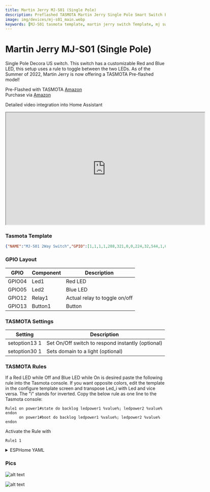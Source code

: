 ```yaml
---
title: Martin Jerry MJ-S01 (Single Pole)
description: Preflashed TASMOTA Martin Jerry Single Pole Smart Switch ESP8266
image: img/devices/mj-s01_main.webp
keywords: [MJ-S01 tasmota template, martin jerry switch Template, mj switch ESPHome, martin jerry switch]
---
```


# Martin Jerry MJ-S01 (Single Pole)

Single Pole Decora US switch.  This switch has a customizable Red and Blue LED, this setup uses a rule to toggle between the two LEDs.  As of the Summer of 2022, Martin Jerry is now offering a TASMOTA Pre-flashed model!

Pre-Flashed with TASMOTA [Amazon](https://amzn.to/3K4qpIx)  
Purchase via [Amazon](https://amzn.to/2IM0cn5)

Detailed video integration into Home Assistant
<iframe allowfullscreen height="353" src="https://www.youtube.com/embed/H7GlOoJrOjU" width="625" youtube-src-=""></iframe>  


### Tasmota Template
```json
{"NAME":"MJ-S01 2Way Switch","GPIO":[1,1,1,1,288,321,0,0,224,32,544,1,0,0],"FLAG":0,"BASE":18, "CMND": "SO30 1 | SO13 1"}
```

### GPIO Layout

| GPIO |    Component | Description |
|------ |-------------|-------------|         
|GPIO04	| Led1 | Red LED
|GPIO05	| Led2 | Blue LED
|GPIO12	| Relay1 | Actual relay to toggle on/off
|GPIO13	| Button1 | Button

### TASMOTA Settings

| Setting | Description
|---------------|-------------
| setoption13 1 | Set On/Off switch to respond instantly (optional)
| setoption30 1 | Sets domain to a light (optional)

### TASMOTA Rules

If a Red LED while Off and Blue LED while On is desired paste the following rule into the Tasmota console.  If you want opposite colors, edit the template in the configure template screen and transpose Led_i with Led and vice versa. The "i" stands for inverted.  Copy the below rule as one line to the Tasmota console:  

```
Rule1 on power1#state do backlog ledpower1 %value%; ledpower2 %value% endon
      on power1#boot do backlog ledpower1 %value%; ledpower2 %value% endon
```

Activate the Rule with 

```
Rule1 1
```

<details><summary>ESPHome YAML</summary>     
<p>

```yaml
substitutions:
  device_name: light_switch1   #CustomizeThis
  friendly_name: Light Switch1 #CustomizeThis
  icon: "mdi:light-switch"

esphome:
  name: ${device_name}
  platform: ESP8266
  board: esp01_1m

wifi:
  ssid: !secret wifi_ssid
  password: !secret wifi_password
  ap:
    ssid: ${device_name} Portal
    password: !secret esphome_ap_password

web_server:

captive_portal:

logger:

api:

ota:

output:
  - platform: gpio
    pin: GPIO12
    id: switch_output

  - platform: gpio
    pin:
      number: GPIO4
    inverted: true      
    id: red_led_output

light:
  - platform: binary
    name: ${friendly_name}
    id: ${device_name}
    output: switch_output
    on_turn_on:
      - light.turn_on: red_led
    on_turn_off:
      - light.turn_off: red_led

  - platform: binary
    id: red_led
    output: red_led_output

binary_sensor:
  - platform: gpio
    pin:
      number: GPIO13
    id: ${device_name}_button
    name: ${friendly_name} Button
    on_press:
      - light.toggle: ${device_name}

status_led:
  # Blue LED
  pin:
    number: GPIO5
    inverted: true
```
</p></details>

### Pics

![alt text](/img/devices/mj-s01_main.webp "Martin Jerry MJ-S01")

![alt text](/img/devices/mj-s01_inside1.webp "Martin Jerry MJ-S01 Insides")
